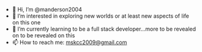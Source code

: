 - 👋 Hi, I’m @manderson2004
- 👀 I’m interested in exploring new worlds or at least new aspects of life on this one 
- 🌱 I’m currently learning to be a full stack developer...more to be revealed on to be revealed on this
- 📫 How to reach me: mskcc2009@gmail.com

<!---
manderson2004/manderson2004 is a ✨ special ✨ repository because its `README.md` (this file) appears on your GitHub profile.
You can click the Preview link to take a look at your changes.
--->

